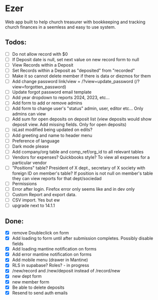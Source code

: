 # Ezer

Web app built to help church treasurer with bookkeeping and tracking church finances in a seemless and easy to use system.

## Todos:

-   [ ] Do not allow record with $0
-   [ ] If Deposit date is null, set next value on new record form to null
-   [ ] View Records within a Deposit
-   [ ] Set Records within a Deposit as "deposited" from "recorded"
-   [ ] Make it so cannot delete member if there is data or diezmos for them
-   [ ] Add change password link/view = /?view=update_password (/?view=forgotten_password)
-   [ ] Update forgot password email template
-   [ ] Add year dropdown to reports 2024, 2023, etc...
-   [ ] Add form to add or remove admins
-   [ ] Add form to change user's "status" admin, user, editor etc... Only admins can view
-   [ ] Add sum for open deposits on deposit list (view deposits would show deposit view. Add missing fields. Only for open deposits)
-   [ ] isLast modified being updated on edits?
-   [ ] Add greeting and name to header menu
-   [ ] Preference of language
-   [ ] Dark mode please
-   [ ] Add company/org table and comp_ref/org_id to all relevant tables
-   [ ] Vendors for expenses? Quickbooks style? To view all expenses for a particular vendor
-   [ ] "Positions" table? President of X dept., secretary of X society with foreign ID on member's table? If position is not null on member's table they can view reports for that dept/sociedad
-   [ ] Permissions
-   [ ] Error after login. Firefox error only seems like and in dev only
-   [ ] Custom Report and export data.
-   [ ] CSV import. Yes but ew
-   [ ] upgrade next to 14.1.1

## Done:

-   [x] remove Doubleclick on form
-   [x] Add loading to form until after submission completes. Possibly disable fields
-   [x] Add loading mantine notification on forms
-   [x] Add error mantine notification on forms
-   [x] Add mobile menu (drawer in Mantine)
-   [x] RLS in supabase? Roles? - in progress
-   [x] /new/record and /new/deposit instead of /record/new
-   [x] new dept form
-   [x] new member form
-   [x] Be able to delete deposits
-   [x] Resend to send auth emails
